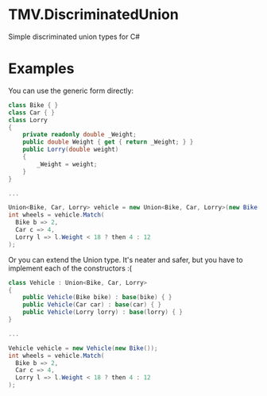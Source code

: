 # TMV.DiscriminatedUnion
Simple discriminated union types for C#

# Examples
You can use the generic form directly:

```csharp
class Bike { }
class Car { }
class Lorry
{
	private readonly double _Weight;
	public double Weight { get { return _Weight; } }
	public Lorry(double weight)
	{
		_Weight = weight;
	}
}

...

Union<Bike, Car, Lorry> vehicle = new Union<Bike, Car, Lorry>(new Bike());
int wheels = vehicle.Match(
  Bike b => 2,
  Car c => 4,
  Lorry l => l.Weight < 18 ? then 4 : 12
);
```

Or you can extend the Union type. It's neater and safer, but you have to implement each of the constructors :(

```csharp
class Vehicle : Union<Bike, Car, Lorry>
{
	public Vehicle(Bike bike) : base(bike) { }
	public Vehicle(Car car) : base(car) { }
	public Vehicle(Lorry lorry) : base(lorry) { }
}

...

Vehicle vehicle = new Vehicle(new Bike());
int wheels = vehicle.Match(
  Bike b => 2,
  Car c => 4,
  Lorry l => l.Weight < 18 ? then 4 : 12
);
```
